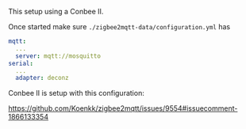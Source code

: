 
This setup using a Conbee II.

Once started make sure `./zigbee2mqtt-data/configuration.yml` has

```yaml
mqtt:
  ...
  server: mqtt://mosquitto
serial:
  ...
  adapter: deconz
```

Conbee II is setup with this configuration:

https://github.com/Koenkk/zigbee2mqtt/issues/9554#issuecomment-1866133354

